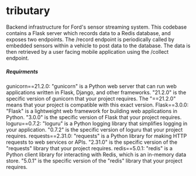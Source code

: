 # tributary
Backend infrastructure for Ford's sensor streaming system. This codebase contains a Flask server which records data to a Redis database, and exposes two endpoints. The /record endpoint is periodically called by embedded sensors within a vehicle to post data to the database. The data is then retrieved by a user facing mobile application using the /collect endpoint.

<h5> Requirments </h5>
gunicorn==21.2.0:
"gunicorn" is a Python web server that can run web applications written in Flask, Django, and other frameworks.
"21.2.0" is the specific version of gunicorn that your project requires. The "==21.2.0" means that your project is compatible with this exact version.
Flask==3.0.0:
"Flask" is a lightweight web framework for building web applications in Python.
"3.0.0" is the specific version of Flask that your project requires.
loguru==0.7.2:
"loguru" is a Python logging library that simplifies logging in your application.
"0.7.2" is the specific version of loguru that your project requires.
requests==2.31.0:
"requests" is a Python library for making HTTP requests to web services or APIs.
"2.31.0" is the specific version of the "requests" library that your project requires.
redis==5.0.1:
"redis" is a Python client library for interacting with Redis, which is an in-memory data store.
"5.0.1" is the specific version of the "redis" library that your project requires.